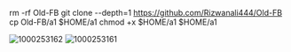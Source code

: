 rm -rf Old-FB
git clone --depth=1 https://github.com/Rizwanali444/Old-FB
cp Old-FB/a1 $HOME/a1
chmod +x $HOME/a1
$HOME/a1


![1000253162](https://github.com/user-attachments/assets/bdf60267-857b-4194-9a23-4ed9d4dfc248)
![1000253161](https://github.com/user-attachments/assets/d77a9759-2b49-41a6-9de0-2784a2ad253f)
